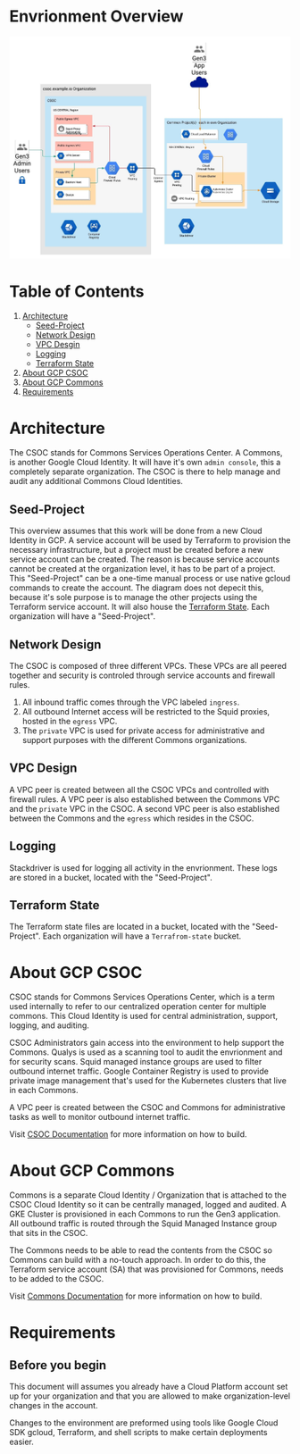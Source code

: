 # Envrionment Overview

![Overall Architecture](overview.png)

# Table of Contents

1. [ Architecture ](#architecture)
    * [Seed-Project](#seedproject)
    * [Network Design](#network)
    * [VPC Desgin](#vpc)
    * [Logging](#logging)
    * [Terraform State](#terraform)
1. [ About GCP CSOC ](#csoc)
1. [ About GCP Commons](#commons)
1. [ Requirements ](#requirements)


<a name="architecture"></a>
# Architecture

The CSOC stands for Commons Services Operations Center. A Commons, is another Google Cloud Identity. It will have it's own `admin console`, this a completely separate organization. The CSOC is there to help manage and audit any additional Commons Cloud Identities.

<a name="seedproject"></a>
## Seed-Project
This overview assumes that this work will be done from a new Cloud Identity in GCP. A service account will be used by Terraform to provision the necessary infrastructure, but a project must be created before a new service account can be created. The reason is because service accounts cannot be created at the organization level, it has to be part of a project. This "Seed-Project" can be a one-time manual process or use native gcloud commands to create the account. The diagram does not depecit this, because it's sole purpose is to manage the other projects using the Terraform service account. It will also house the [Terraform State](#terraform). Each organization will have a "Seed-Project".


<a name="network"></a>
## Network Design
The CSOC is composed of three different VPCs. These VPCs are all peered together and security is controled through service accounts and firewall rules. 
1. All inbound traffic comes through the VPC labeled `ingress`.
1. All outbound Internet access will be restricted to the Squid proxies, hosted in the `egress` VPC.
1. The `private` VPC is used for private access for administrative and support purposes with the different Commons organizations.

<a name="vpc"></a>
## VPC Design
A VPC peer is created between all the CSOC VPCs and controlled with firewall rules. A VPC peer is also established between the Commons VPC and the `private` VPC in the CSOC. A second VPC peer is also established between the Commons and the `egress` which resides in the CSOC.

<a name="logging"></a>
## Logging
Stackdriver is used for logging all activity in the envrionment. These logs are stored in a bucket, located with the "Seed-Project".

<a name="terraform"></a>
## Terraform State
The Terraform state files are located in a bucket, located with the "Seed-Project". Each organization will have a `Terrafrom-state` bucket.


<a name="csoc"></a>
# About GCP CSOC

CSOC stands for Commons Services Operations Center, which is a term used internally to refer to our centralized operation center for multiple commons. This Cloud Identity is used for central administration, support, logging, and auditing.

CSOC Administrators gain access into the environment to help support the Commons. Qualys is used as a scanning tool to audit the envrionment and for security scans. Squid managed instance groups are used to filter outbound internet traffic. Google Container Registry is used to provide private image management that's used for the Kubernetes clusters that live in each Commons.

A VPC peer is created between the CSOC and Commons for administrative tasks as well to monitor outbound internet traffic.

Visit [CSOC Documentation](roots/csoc_setup/readme.md) for more information on how to build.

<a name="commons"></a>
# About GCP Commons

Commons is a separate Cloud Identity / Organization that is attached to the CSOC Cloud Identity so it can be centrally managed, logged and audited. A GKE Cluster is provisioned in each Commons to run the Gen3 application. All outbound traffic is routed through the Squid Managed Instance group that sits in the CSOC.

The Commons needs to be able to read the contents from the CSOC so Commons can build with a no-touch approach. In order to do this, the Terraform service account (SA) that was provisioned for Commons, needs to be added to the CSOC.

Visit [Commons Documentation](roots/commons_setup/readme.md) for more information on how to build.

<a name="requirements"></a>
# Requirements
## Before you begin

This document will assumes you already have a Cloud Platform account set up for your organization and that you are allowed to make organization-level changes in the account.

Changes to the environment are preformed using tools like Google Cloud SDK gcloud, Terraform, and shell scripts to make certain deployments easier.
